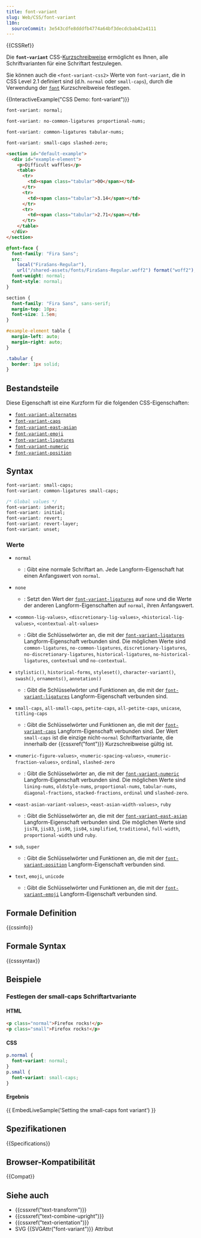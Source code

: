 ```yaml
---
title: font-variant
slug: Web/CSS/font-variant
l10n:
  sourceCommit: 3e543cdfe8dddfb4774a64bf3decdcbab42a4111
---
```


{{CSSRef}}

Die **`font-variant`** CSS-[Kurzschreibweise](/de/docs/Web/CSS/CSS_cascade/Shorthand_properties) ermöglicht es Ihnen, alle Schriftvarianten für eine Schriftart festzulegen.

Sie können auch die `<font-variant-css2>` Werte von `font-variant`, die in CSS Level 2.1 definiert sind (d.h. `normal` oder `small-caps`), durch die Verwendung der [`font`](/de/docs/Web/CSS/font) Kurzschreibweise festlegen.

{{InteractiveExample("CSS Demo: font-variant")}}

```css interactive-example-choice
font-variant: normal;
```

```css interactive-example-choice
font-variant: no-common-ligatures proportional-nums;
```

```css interactive-example-choice
font-variant: common-ligatures tabular-nums;
```

```css interactive-example-choice
font-variant: small-caps slashed-zero;
```

```html interactive-example
<section id="default-example">
  <div id="example-element">
    <p>Difficult waffles</p>
    <table>
      <tr>
        <td><span class="tabular">0O</span></td>
      </tr>
      <tr>
        <td><span class="tabular">3.14</span></td>
      </tr>
      <tr>
        <td><span class="tabular">2.71</span></td>
      </tr>
    </table>
  </div>
</section>
```

```css interactive-example
@font-face {
  font-family: "Fira Sans";
  src:
    local("FiraSans-Regular"),
    url("/shared-assets/fonts/FiraSans-Regular.woff2") format("woff2");
  font-weight: normal;
  font-style: normal;
}

section {
  font-family: "Fira Sans", sans-serif;
  margin-top: 10px;
  font-size: 1.5em;
}

#example-element table {
  margin-left: auto;
  margin-right: auto;
}

.tabular {
  border: 1px solid;
}
```

## Bestands­teile

Diese Eigenschaft ist eine Kurzform für die folgenden CSS-Eigenschaften:

- [`font-variant-alternates`](/de/docs/Web/CSS/font-variant-alternates)
- [`font-variant-caps`](/de/docs/Web/CSS/font-variant-caps)
- [`font-variant-east-asian`](/de/docs/Web/CSS/font-variant-east-asian)
- [`font-variant-emoji`](/de/docs/Web/CSS/font-variant-emoji)
- [`font-variant-ligatures`](/de/docs/Web/CSS/font-variant-ligatures)
- [`font-variant-numeric`](/de/docs/Web/CSS/font-variant-numeric)
- [`font-variant-position`](/de/docs/Web/CSS/font-variant-position)

## Syntax

```css
font-variant: small-caps;
font-variant: common-ligatures small-caps;

/* Global values */
font-variant: inherit;
font-variant: initial;
font-variant: revert;
font-variant: revert-layer;
font-variant: unset;
```

### Werte

- `normal`

  - : Gibt eine normale Schriftart an. Jede Langform-Eigenschaft hat einen Anfangswert von `normal`.

- `none`

  - : Setzt den Wert der [`font-variant-ligatures`](/de/docs/Web/CSS/font-variant-ligatures) auf `none` und die Werte der anderen Langform-Eigenschaften auf `normal`, ihren Anfangswert.

- `<common-lig-values>`, `<discretionary-lig-values>`, `<historical-lig-values>`, `<contextual-alt-values>`

  - : Gibt die Schlüsselwörter an, die mit der [`font-variant-ligatures`](/de/docs/Web/CSS/font-variant-ligatures) Langform-Eigenschaft verbunden sind. Die möglichen Werte sind `common-ligatures`, `no-common-ligatures`, `discretionary-ligatures`, `no-discretionary-ligatures`, `historical-ligatures`, `no-historical-ligatures`, `contextual` und `no-contextual`.

- `stylistic()`, `historical-forms`, `styleset()`, `character-variant()`, `swash()`, `ornaments()`, `annotation()`

  - : Gibt die Schlüsselwörter und Funktionen an, die mit der [`font-variant-ligatures`](/de/docs/Web/CSS/font-variant-ligatures) Langform-Eigenschaft verbunden sind.

- `small-caps`, `all-small-caps`, `petite-caps`, `all-petite-caps`, `unicase`, `titling-caps`

  - : Gibt die Schlüsselwörter und Funktionen an, die mit der [`font-variant-caps`](/de/docs/Web/CSS/font-variant-caps) Langform-Eigenschaft verbunden sind. Der Wert `small-caps` ist die einzige nicht-`normal` Schriftartvariante, die innerhalb der {{cssxref("font")}} Kurzschreibweise gültig ist.

- `<numeric-figure-values>`, `<numeric-spacing-values>`, `<numeric-fraction-values>`, `ordinal`, `slashed-zero`

  - : Gibt die Schlüsselwörter an, die mit der [`font-variant-numeric`](/de/docs/Web/CSS/font-variant-numeric) Langform-Eigenschaft verbunden sind. Die möglichen Werte sind `lining-nums`, `oldstyle-nums`, `proportional-nums`, `tabular-nums`, `diagonal-fractions`, `stacked-fractions`, `ordinal` und `slashed-zero`.

- `<east-asian-variant-values>`, `<east-asian-width-values>`, `ruby`

  - : Gibt die Schlüsselwörter an, die mit der [`font-variant-east-asian`](/de/docs/Web/CSS/font-variant-east-asian) Langform-Eigenschaft verbunden sind. Die möglichen Werte sind `jis78`, `jis83`, `jis90`, `jis04`, `simplified`, `traditional`, `full-width`, `proportional-width` und `ruby`.

- `sub`, `super`

  - : Gibt die Schlüsselwörter und Funktionen an, die mit der [`font-variant-position`](/de/docs/Web/CSS/font-variant-position) Langform-Eigenschaft verbunden sind.

- `text`, `emoji`, `unicode`
  - : Gibt die Schlüsselwörter und Funktionen an, die mit der [`font-variant-emoji`](/de/docs/Web/CSS/font-variant-emoji) Langform-Eigenschaft verbunden sind.

## Formale Definition

{{cssinfo}}

## Formale Syntax

{{csssyntax}}

## Beispiele

### Festlegen der small-caps Schriftartvariante

#### HTML

```html
<p class="normal">Firefox rocks!</p>
<p class="small">Firefox rocks!</p>
```

#### CSS

```css
p.normal {
  font-variant: normal;
}
p.small {
  font-variant: small-caps;
}
```

#### Ergebnis

{{ EmbedLiveSample('Setting the small-caps font variant') }}

## Spezifikationen

{{Specifications}}

## Browser-Kompatibilität

{{Compat}}

## Siehe auch

- {{cssxref("text-transform")}}
- {{cssxref("text-combine-upright")}}
- {{cssxref("text-orientation")}}
- SVG {{SVGAttr("font-variant")}} Attribut
